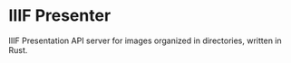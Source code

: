 # IIIF Presenter

IIIF Presentation API server for images organized in directories, written in Rust.
